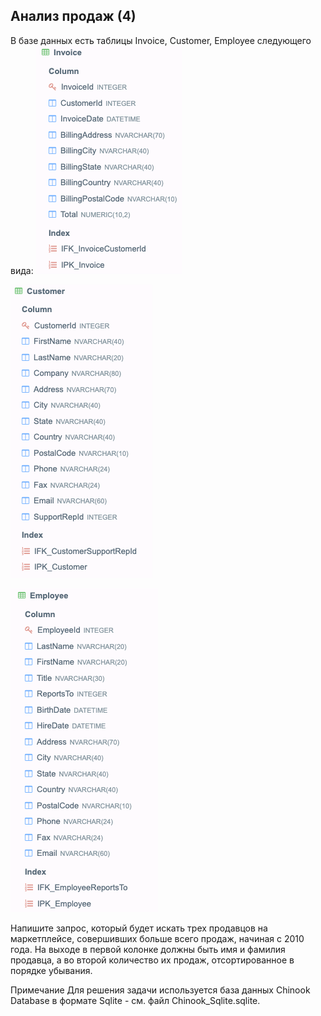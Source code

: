 ## Анализ продаж (4)

В базе данных есть таблицы Invoice, Customer, Employee следующего вида:
![schema1](misc/images/1.png)

![schema2](misc/images/2.png)

![schema3](misc/images/3.png)

Напишите запрос, который будет искать трех продавцов на маркетплейсе, совершивших больше всего продаж, начиная с 2010 года. На выходе в первой колонке должны быть имя и фамилия продавца, а во второй количество их продаж, отсортированное в порядке убывания.

Примечание
Для решения задачи используется база данных Chinook Database в формате Sqlite - см. файл  Chinook_Sqlite.sqlite.


